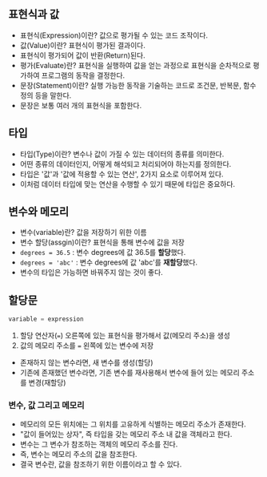 ## 표현식과 값
- 표현식(Expression)이란? 값으로 평가될 수 있는 코드 조작이다.
- 값(Value)이란? 표현식이 평가된 결과이다.
- 표현식이 평가되어 값이 반환(Return)된다.
- 평가(Evaluate)란? 표현식을 실행하여 값을 얻는 과정으로 표현식을 순차적으로 평가하여 프로그램의 동작을 결정한다.
- 문장(Statement)이란? 실행 가능한 동작을 기술하는 코드로 조건문, 반복문, 함수 정의 등을 말한다.
- 문장은 보통 여러 개의 표현식을 포함한다.

## 타입
- 타입(Type)이란? 변수나 값이 가질 수 있는 데이터의 종류를 의미한다.
- 어떤 종류의 데이터인지, 어떻게 해석되고 처리되어야 하는지를 정의한다.
- 타입은 '값'과 '값에 적용할 수 있는 연산', 2가지 요소로 이루어져 있다.
- 이처럼 데이터 타입에 맞는 연산을 수행할 수 있기 때문에 타입은 중요하다.

## 변수와 메모리
- 변수(variable)란? 값을 저장하기 위한 이름
- 변수 할당(assgin)이란? 표현식을 통해 변수에 값을 저장
- `degrees = 36.5` : 변수 degrees에 값 36.5를 **할당**했다.
- `degrees = 'abc'` : 변수 degrees에 값 'abc'를 **재할당**했다.
- 변수의 타입은 가능하면 바꿔주지 않는 것이 좋다.

## 할당문

```python
variable = expression
```

1. 할당 연산자(`=`) 오른쪽에 있는 표현식을 평가해서 값(메모리 주소)을 생성
2. 값의 메모리 주소를 `=` 왼쪽에 있는 변수에 저장
- 존재하지 않는 변수라면, 새 변수를 생성(할당)
- 기존에 존재했던 변수라면, 기존 변수를 재사용해서 변수에 들어 있는 메모리 주소를 변경(재할당)

### 변수, 값 그리고 메모리
- 메모리의 모든 위치에는 그 위치를 고유하게 식별하는 메모리 주소가 존재한다.
- "값이 들어있는 상자", 즉 타입을 갖는 메모리 주소 내 값을 객체라고 한다.
- 변수는 그 변수가 참조하는 객체의 메모리 주소를 진다.
- 즉, 변수는 메모리 주소의 값을 참조한다.
- 결국 변수란, 값을 참조하기 위한 이름이라고 할 수 있다.
